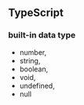 ## TypeScript

### built-in data type
- number, 
- string,
- boolean, 
- void, 
- undefined, 
- null

